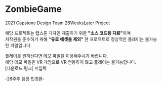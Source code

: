 # ZombieGame
2021 Capstone Design Team 28WeeksLater Project 

해당 프로젝트는 캡스톤 디자인 제출하기 위한 <strong>"소스 코드용 자료"</strong>이며<br>
저작권을 준수하기 위해 <strong>"유료 에셋을 제외"</strong> 한 프로젝트로 정상적인 플레이는 불가능한 파일입니다.<br>

플레이를 원하신다면 데모 파일을 이용해주시기 바랍니다.<br>
해당 데모 파일은 VR 게임으로 VR 연동하지 않고 플레이는 불가능합니다.<br>
[다운로드 링크] 미입력<br>

-28주후 팀장 민경환-
